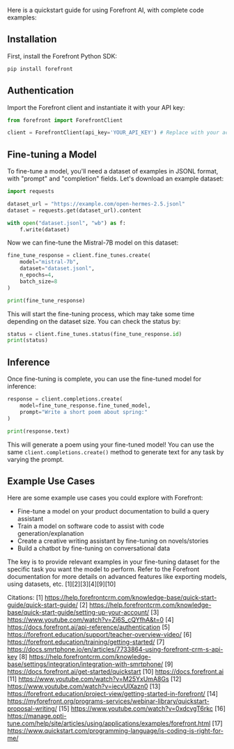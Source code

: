 Here is a quickstart guide for using Forefront AI, with complete code examples:

## Installation

First, install the Forefront Python SDK:

```python
pip install forefront
```

## Authentication

Import the Forefront client and instantiate it with your API key:

```python
from forefront import ForefrontClient

client = ForefrontClient(api_key='YOUR_API_KEY') # Replace with your actual API key
```

## Fine-tuning a Model

To fine-tune a model, you'll need a dataset of examples in JSONL format, with "prompt" and "completion" fields. Let's download an example dataset:

```python
import requests

dataset_url = "https://example.com/open-hermes-2.5.jsonl"
dataset = requests.get(dataset_url).content

with open("dataset.jsonl", "wb") as f:
    f.write(dataset)
```

Now we can fine-tune the Mistral-7B model on this dataset:

```python
fine_tune_response = client.fine_tunes.create(
    model="mistral-7b",
    dataset="dataset.jsonl",
    n_epochs=4,
    batch_size=8
)

print(fine_tune_response)
```

This will start the fine-tuning process, which may take some time depending on the dataset size. You can check the status by:

```python
status = client.fine_tunes.status(fine_tune_response.id)
print(status)
```

## Inference

Once fine-tuning is complete, you can use the fine-tuned model for inference:

```python
response = client.completions.create(
    model=fine_tune_response.fine_tuned_model,
    prompt="Write a short poem about spring:"
)

print(response.text)
```

This will generate a poem using your fine-tuned model! You can use the same `client.completions.create()` method to generate text for any task by varying the prompt.

## Example Use Cases

Here are some example use cases you could explore with Forefront:

- Fine-tune a model on your product documentation to build a query assistant
- Train a model on software code to assist with code generation/explanation
- Create a creative writing assistant by fine-tuning on novels/stories
- Build a chatbot by fine-tuning on conversational data

The key is to provide relevant examples in your fine-tuning dataset for the specific task you want the model to perform. Refer to the Forefront documentation for more details on advanced features like exporting models, using datasets, etc. [1][2][3][4][9][10]

Citations:
[1] https://help.forefrontcrm.com/knowledge-base/quick-start-guide/quick-start-guide/
[2] https://help.forefrontcrm.com/knowledge-base/quick-start-guide/setting-up-your-account/
[3] https://www.youtube.com/watch?v=Zi6S_cQYfhA&t=0
[4] https://docs.forefront.ai/api-reference/authentication
[5] https://forefront.education/support/teacher-overview-video/
[6] https://forefront.education/training/getting-started/
[7] https://docs.smrtphone.io/en/articles/7733864-using-forefront-crm-s-api-key
[8] https://help.forefrontcrm.com/knowledge-base/settings/integration/integration-with-smrtphone/
[9] https://docs.forefront.ai/get-started/quickstart
[10] https://docs.forefront.ai
[11] https://www.youtube.com/watch?v=M25YxUmA8Gs
[12] https://www.youtube.com/watch?v=iecvUIXazn0
[13] https://forefront.education/project-view/getting-started-in-forefront/
[14] https://myforefront.org/programs-services/webinar-library/quickstart-proposal-writing/
[15] https://www.youtube.com/watch?v=0xdcvgT6rkc
[16] https://manage.opti-tune.com/help/site/articles/using/applications/examples/forefront.html
[17] https://www.quickstart.com/programming-language/is-coding-is-right-for-me/
